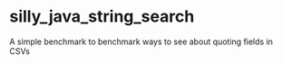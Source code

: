 # silly_java_string_search
A simple benchmark to benchmark ways to see about quoting fields in CSVs
